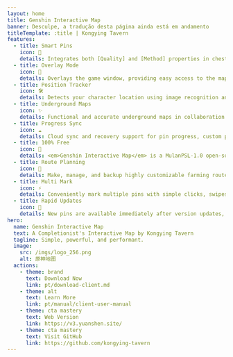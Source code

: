 ```yaml
---
layout: home
title: Genshin Interactive Map
banner: Desculpe, a tradução desta página ainda está em andamento
titleTemplate: :title | Kongying Tavern
features:
  - title: Smart Pins
    icon: 🦾
    details: Integrates both [Quality] and [Method] properties in chest pins, allowing regional duplicate-free filtering with method illustrations when using either filter.
  - title: Overlay Mode
    icon: 🎪
    details: Overlays the game window, providing easy access to the map on one display.
  - title: Position Tracker
    icon: 🛠
    details: Detects your character location using image recognition and displays a simultaneous player indicator on the <b>map client</b>.
  - title: Underground Maps
    icon: ✨
    details: Functional and accurate underground maps in collaboration with [Teyvat Map Institute] featuring levels and cave entries.
  - title: Progress Sync
    icon: ☁️
    details: Cloud sync and recovery support for pin progress, custom paths, etc.
  - title: 100% Free
    icon: 🎉
    details: <em>Genshin Interactive Map</em> is a MulanPSL-1.0 open-source project, it is also AD-free.
  - title: Route Planning
    icon: 🚩
    details: Make, manage, and backup highly customizable farming routes with [Canvas].
  - title: Multi Mark
    icon: ⚡
    details: Conveniently mark multiple pins with simple clicks, swipes and box selection.
  - title: Rapid Updates
    icon: 🚀
    details: New pins are available immediately after version updates, get 100% exploration day 1 with ease!
hero:
  name: Genshin Interactive Map
  text: A Completionist's Interactive Map by Kongying Tavern
  tagline: Simple, powerful, and performant.
  image:
    src: /imgs/logo_256.png
    alt: 原神地图
  actions:
    - theme: brand
      text: Download Now
      link: pt/download-client.md
    - theme: alt
      text: Learn More
      link: pt/manual/client-user-manual
    - theme: cta mastery
      text: Web Version
      link: https://v3.yuanshen.site/
    - theme: cta mastery
      text: Visit GitHub
      link: https://github.com/kongying-tavern
---
```


<script setup>
import '../../.vitepress/theme/styles/home-links.css'
</script>
